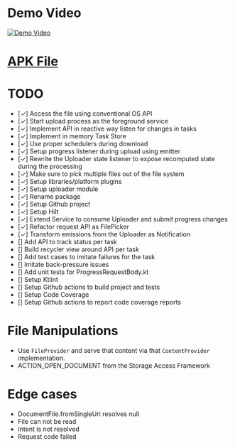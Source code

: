 # Demo Video
[![Demo Video](https://img.youtube.com/vi/Ncx9Vss0qN8/0.jpg)](https://www.youtube.com/watch?v=Ncx9Vss0qN8&feature=youtu.be "Demo Video")

# [APK File](https://github.com/tomkoptel/uploader-android-client/raw/main/app-debug.apk)

# TODO
* [✓] Access the file using conventional OS API
* [✓] Start upload process as the foreground service
* [✓] Implement API in reactive way listen for changes in tasks
* [✓] Implement in memory Task Store
* [✓] Use proper schedulers during download
* [✓] Setup progress listener during upload using emitter
* [✓] Rewrite the Uploader state listener to expose recomputed state during the processing
* [✓] Make sure to pick multiple files out of the file system
* [✓] Setup libraries/platform plugins
* [✓] Setup uploader module
* [✓] Rename package
* [✓] Setup Github project
* [✓] Setup Hilt
* [✓] Extend Service to consume Uploader and submit progress changes
* [✓] Refactor request API as FilePicker
* [✓] Transform emissions from the Uploader as Notification
* [] Add API to track status per task
* [] Build recycler view around API per task
* [] Add test cases to imitate failures for the task
* [] Imitate back-pressure issues
* [] Add unit tests for ProgressRequestBody.kt
* [] Setup Ktlint
* [] Setup Github actions to build project and tests
* [] Setup Code Coverage
* [] Setup Github actions to report code coverage reports

# File Manipulations
- Use `FileProvider` and serve that content via that `ContentProvider` implementation.
- ACTION_OPEN_DOCUMENT from the Storage Access Framework

# Edge cases
- DocumentFile.fromSingleUri resolves null
- File can not be read
- Intent is not resolved
- Request code failed
